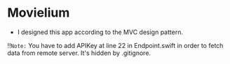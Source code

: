 # Movielium

- I designed this app according to the MVC design pattern.

‼️`Note:` You have to add APIKey at line 22 in Endpoint.swift in order to fetch data from remote server. It's hidden by .gitignore.
